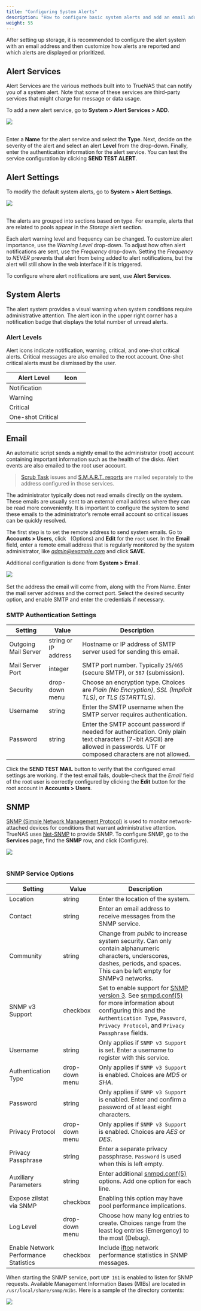 ```yaml
---
title: "Configuring System Alerts"
description: "How to configure basic system alerts and add an email address for alert notifications."
weight: 55
---
```


After setting up storage, it is recommended to configure the alert system with an email address and then customize how alerts are reported and which alerts are displayed or prioritized.

## Alert Services

Alert Services are the various methods built into to TrueNAS that can notify you of a system alert. Note that some of these services are third-party services that might charge for message or data usage.

To add a new alert service, go to **System > Alert Services > ADD**.

<img src="/images/AlertServiceAdd.png">
<br><br>

Enter a **Name** for the alert service and select the **Type**.
Next, decide on the severity of the alert and select an alert **Level** from the drop-down.
Finally, enter the authentication information for the alert service.
You can test the service configuration by clicking **SEND TEST ALERT**.

## Alert Settings

To modify the default system alerts, go to **System > Alert Settings**.

<img src="/images/AlertSettings.png">
<br><br>

The alerts are grouped into sections based on type.
For example, alerts that are related to pools appear in the *Storage* alert section.

Each alert warning level and frequency can be changed.
To customize alert importance, use the *Warning Level* drop-down.
To adjust how often alert notifications are sent, use the *Frequency* drop-down.
Setting the *Frequency* to *NEVER* prevents that alert from being added to alert notifications, but the alert will still show in the web interface if it is triggered.

To configure where alert notifications are sent, use **Alert Services**.

## System Alerts

The alert system provides a visual warning when system conditions require administrative attention.
The alert icon in the upper right corner has a notification badge that displays the total number of unread alerts.

### Alert Levels

Alert icons indicate notification, warning, critical, and one-shot critical alerts. Critical messages are also emailed to the root account. One-shot critical alerts must be dismissed by the user.

| Alert Level       | Icon |   |
|-------------------|------|---|
| Notification      | <i class="fa fa-info-circle" aria-hidden="true"></i>    |   |
| Warning           | <i class="fas fa-clock" aria-hidden="true"></i>  |   |
| Critical          | <i class="fa fa-exclamation-circle" aria-hidden="true"></i>    |   |
| One-shot Critical | <i class="fa fa-bell" aria-hidden="true"></i>   |   |

## Email

An automatic script sends a nightly email to the administrator (root) account containing important information such as the health of the disks.
Alert events are also emailed to the root user account.


> [Scrub Task](/hub/tasks/scheduled/scrub/) issues and [S.M.A.R.T. reports](/hub/tasks/scheduled/smart/) are mailed separately to the address configured in those services.

The administrator typically does not read emails directly on the system.
These emails are usually sent to an external email address where they can be read more conveniently.
It is important to configure the system to send these emails to the administrator’s remote email account so critical issues can be quickly resolved.

The first step is to set the remote address to send system emails.
Go to **Accounts > Users**, click <i class="fas fa-ellipsis-v" aria-hidden="true" title="Options"></i>&nbsp; (Options) and **Edit** for the `root` user.
In the **Email** field, enter a remote email address that is regularly monitored by the system administrator, like *admin@example.com* and click **SAVE**.

Additional configuration is done from **System > Email**.

<img src="/images/TN12-emailsetup.png">
<br><br>
Set the address the email will come from, along with the From Name.  Enter the mail server address and the correct port.  Select the desired security option, and enable SMTP and enter the credentials if necessary.


### SMTP Authentication Settings

| Setting              | Value                | Description                                                                                                                                                                  |
|----------------------|----------------------|------------------------------------------------------------------------------------------------------------------------------------------------------------------------------|
| Outgoing Mail Server | string or IP address | Hostname or IP address of SMTP server used for sending this email.                                                                                                           |
| Mail Server Port     | integer              | SMTP port number. Typically `25`/`465` (secure SMTP), or `587` (submission).                                                                                                 |
| Security             | drop-down menu       | Choose an encryption type. Choices are *Plain (No Encryption)*, *SSL (Implicit TLS)*, or *TLS (STARTTLS)*.                                                                   |
| Username             | string               | Enter the SMTP username when the SMTP server requires authentication.                                                                                                        |
| Password             | string               | Enter the SMTP account password if needed for authentication. Only plain text characters (7-bit ASCII) are allowed in passwords. UTF or composed characters are not allowed. |


Click the **SEND TEST MAIL** button to verify that the configured email settings are working. If the test email fails, double-check that the *Email* field of the root user is correctly configured by clicking the **Edit** button for the root account in **Accounts > Users**.

## SNMP

[SNMP (Simple Network Management Protocol)](https://tools.ietf.org/html/rfc1157) is used to monitor network-attached devices for conditions that warrant administrative attention.
TrueNAS uses [Net-SNMP](http://net-snmp.sourceforge.net/) to provide SNMP.
To configure SNMP, go to the **Services** page, find the **SNMP** row, and click <i class="fas fa-pen" aria-hidden="true" title="Configure"></i> (Configure).

<img src="/images/SNMPConfigure.png">
<br><br>

### SNMP Service Options

| Setting                               | Value          | Description                                                                                                                                                                                     |
|---------------------------------------|----------------|-------------------------------------------------------------------------------------------------------------------------------------------------------------------------------------------------|
| Location                              | string         | Enter the location of the system.                                                                                                                                                               |
| Contact                               | string         | Enter an email address to receive messages from the SNMP service.                                                                                                                               |
| Community                             | string         | Change from *public* to increase system security. Can only contain alphanumeric characters, underscores, dashes, periods, and spaces. This can be left empty for SNMPv3 networks.                 |
| SNMP v3 Support                       | checkbox       | Set to enable support for [SNMP version 3](https://tools.ietf.org/html/rfc3410). See [snmpd.conf(5)](http://net-snmp.sourceforge.net/docs/man/snmpd.conf.html) for more information about configuring this and the `Authentication Type`, `Password`, `Privacy Protocol`, and `Privacy Passphrase` fields. |
| Username                              | string         | Only applies if `SNMP v3 Support` is set. Enter a username to register with this service.                                                                                                         |
| Authentication Type                   | drop-down menu | Only applies if `SNMP v3 Support` is enabled. Choices are *MD5* or *SHA*.                                                                                                                             |
| Password                              | string         | Only applies if `SNMP v3 Support` is enabled. Enter and confirm a password of at least eight characters.                                                                                          |
| Privacy Protocol                      | drop-down menu | Only applies if `SNMP v3 Support` is enabled. Choices are *AES* or *DES*.                                                                                                                             |
| Privacy Passphrase                    | string         | Enter a separate privacy passphrase. `Password` is used when this is left empty.                                                                                                                  |
| Auxiliary Parameters                  | string         | Enter additional [snmpd.conf(5)](https://www.freebsd.org/cgi/man.cgi?query=snmpd.conf) options. Add one option for each line.                                                                                                                           |
| Expose zilstat via SNMP               | checkbox       | Enabling this option may have pool performance implications.                                                                                                                                    |
| Log Level                             | drop-down menu | Choose how many log entries to create. Choices range from the least log entries (Emergency) to the most (Debug).                                                                                |
| Enable Network Performance Statistics | checkbox       | Include [iftop](https://www.freebsd.org/cgi/man.cgi?query=iftop) network performance statistics in SNMP messages.                                                                                 |

When starting the SNMP service, port `UDP 161` is enabled to listen for SNMP requests.
Available Management Information Bases (MIBs) are located in `/usr/local/share/snmp/mibs`.
Here is a sample of the directory contents:

<img src="/images/SNMP-MibsSample.png">
